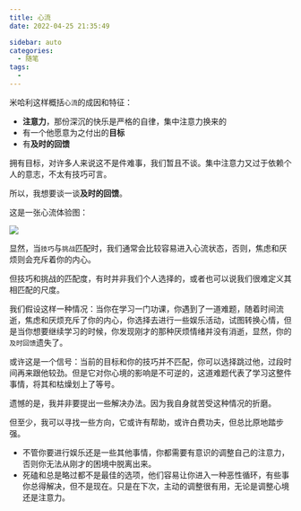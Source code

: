 ```yaml
---
title: 心流
date: 2022-04-25 21:35:49

sidebar: auto
categories:
  - 随笔
tags:
  - 
---
```

米哈利这样概括`心流`的成因和特征：
-   **注意力**，那份深沉的快乐是严格的自律，集中注意力换来的
-   有一个他愿意为之付出的**目标**
-   有**及时的回馈**

拥有目标，对许多人来说这不是件难事，我们暂且不谈。集中注意力又过于依赖个人的意志，不太有技巧可言。

所以，我想要谈一谈**及时的回馈**。

这是一张心流体验图：

![](https://linyc.oss-cn-beijing.aliyuncs.com/20220425214431.png)

显然，当`技巧`与`挑战`匹配时，我们通常会比较容易进入心流状态，否则，焦虑和厌烦则会充斥着你的内心。

但技巧和挑战的匹配度，有时并非我们个人选择的，或者也可以说我们很难定义其相匹配的尺度。

我们假设这样一种情况：当你在学习一门功课，你遇到了一道难题，随着时间流逝，焦虑和厌烦充斥了你的内心，你选择去进行一些娱乐活动，试图转换心情，但是当你想要继续学习的时候，你发现刚才的那种厌烦情绪并没有消逝，显然，你的`及时回馈`遗失了。

或许这是一个信号：当前的目标和你的技巧并不匹配，你可以选择跳过他，过段时间再来跟他较劲。但是它对你心境的影响是不可逆的，这道难题代表了学习这整件事情，将其和枯燥划上了等号。

遗憾的是，我并非要提出一些解决办法。因为我自身就苦受这种情况的折磨。

但至少，我可以寻找一些方向，它或许有帮助，或许白费功夫，但总比原地踏步强。

-   不管你要进行娱乐还是一些其他事情，你都需要有意识的调整自己的注意力，否则你无法从刚才的困境中脱离出来。
-   死磕和总是略过都不是最佳的选项，他们容易让你进入一种恶性循环，有些事你总得解决，但不是现在。只是在下次，主动的调整很有用，无论是调整心境还是注意力。
